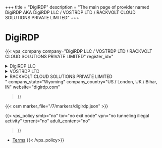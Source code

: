 +++
title = "DigiRDP"
description = "The main page of provider named DigiRDP AKA DigiRDP LLC / VOSTRDP LTD / RACKVOLT CLOUD SOLUTIONS PRIVATE LIMITED"
+++

# DigiRDP

{{< vps_company
company="DigiRDP LLC / VOSTRDP LTD / RACKVOLT CLOUD SOLUTIONS PRIVATE LIMITED"
register_id="<details><summary>DigiRDP LLC</summary><b>2021-001035869</b></details> <details><summary>VOSTRDP LTD</summary><b>14298166</b></details> <details><summary>RACKVOLT CLOUD SOLUTIONS PRIVATE LIMITED</summary><b>U63999BR2024PTC068951</b></details>"
company_state="Wyoming"
company_country="US / London, UK / Bihar, IN"
website="digirdp.com"
>}}

{{< osm marker_file="/7/markers/digirdp.json" >}}

{{< vps_policy
smtp="no"
tor="no exit node"
vpn="no tunneling illegal activity"
torrent="no"
adult_content="no"
>}}
* [Terms](https://digirdp.com/legal)
{{< /vps_policy>}}
